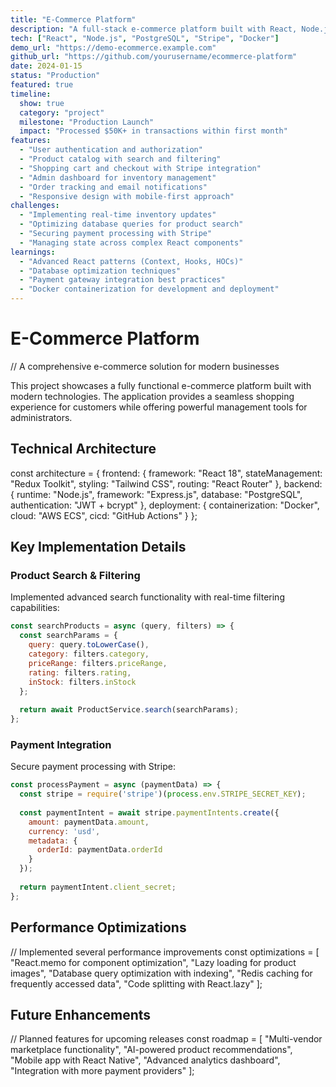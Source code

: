 ```yaml
---
title: "E-Commerce Platform"
description: "A full-stack e-commerce platform built with React, Node.js, and PostgreSQL"
tech: ["React", "Node.js", "PostgreSQL", "Stripe", "Docker"]
demo_url: "https://demo-ecommerce.example.com"
github_url: "https://github.com/yourusername/ecommerce-platform"
date: 2024-01-15
status: "Production"
featured: true
timeline:
  show: true
  category: "project"
  milestone: "Production Launch"
  impact: "Processed $50K+ in transactions within first month"
features:
  - "User authentication and authorization"
  - "Product catalog with search and filtering"
  - "Shopping cart and checkout with Stripe integration"
  - "Admin dashboard for inventory management"
  - "Order tracking and email notifications"
  - "Responsive design with mobile-first approach"
challenges:
  - "Implementing real-time inventory updates"
  - "Optimizing database queries for product search"
  - "Securing payment processing with Stripe"
  - "Managing state across complex React components"
learnings:
  - "Advanced React patterns (Context, Hooks, HOCs)"
  - "Database optimization techniques"
  - "Payment gateway integration best practices"
  - "Docker containerization for development and deployment"
---
```


# <span class="ide-keyword">E-Commerce</span> <span class="ide-class">Platform</span>

<span class="ide-comment">// A comprehensive e-commerce solution for modern businesses</span>

This project showcases a fully functional e-commerce platform built with modern technologies. The application provides a seamless shopping experience for customers while offering powerful management tools for administrators.

## <span class="ide-keyword">Technical</span> <span class="ide-class">Architecture</span>

<span class="ide-keyword">const</span> <span class="ide-variable">architecture</span> <span class="ide-operator">=</span> <span class="ide-bracket">{</span>
  <span class="ide-property">frontend</span><span class="ide-operator">:</span> <span class="ide-bracket">{</span>
    <span class="ide-property">framework</span><span class="ide-operator">:</span> <span class="ide-string">"React 18"</span><span class="ide-operator">,</span>
    <span class="ide-property">stateManagement</span><span class="ide-operator">:</span> <span class="ide-string">"Redux Toolkit"</span><span class="ide-operator">,</span>
    <span class="ide-property">styling</span><span class="ide-operator">:</span> <span class="ide-string">"Tailwind CSS"</span><span class="ide-operator">,</span>
    <span class="ide-property">routing</span><span class="ide-operator">:</span> <span class="ide-string">"React Router"</span>
  <span class="ide-bracket">}</span><span class="ide-operator">,</span>
  <span class="ide-property">backend</span><span class="ide-operator">:</span> <span class="ide-bracket">{</span>
    <span class="ide-property">runtime</span><span class="ide-operator">:</span> <span class="ide-string">"Node.js"</span><span class="ide-operator">,</span>
    <span class="ide-property">framework</span><span class="ide-operator">:</span> <span class="ide-string">"Express.js"</span><span class="ide-operator">,</span>
    <span class="ide-property">database</span><span class="ide-operator">:</span> <span class="ide-string">"PostgreSQL"</span><span class="ide-operator">,</span>
    <span class="ide-property">authentication</span><span class="ide-operator">:</span> <span class="ide-string">"JWT + bcrypt"</span>
  <span class="ide-bracket">}</span><span class="ide-operator">,</span>
  <span class="ide-property">deployment</span><span class="ide-operator">:</span> <span class="ide-bracket">{</span>
    <span class="ide-property">containerization</span><span class="ide-operator">:</span> <span class="ide-string">"Docker"</span><span class="ide-operator">,</span>
    <span class="ide-property">cloud</span><span class="ide-operator">:</span> <span class="ide-string">"AWS ECS"</span><span class="ide-operator">,</span>
    <span class="ide-property">cicd</span><span class="ide-operator">:</span> <span class="ide-string">"GitHub Actions"</span>
  <span class="ide-bracket">}</span>
<span class="ide-bracket">}</span><span class="ide-operator">;</span>

## <span class="ide-keyword">Key</span> <span class="ide-class">Implementation</span> <span class="ide-class">Details</span>

### <span class="ide-class">Product</span> <span class="ide-class">Search</span> <span class="ide-operator">&</span> <span class="ide-class">Filtering</span>

Implemented advanced search functionality with real-time filtering capabilities:

```javascript
const searchProducts = async (query, filters) => {
  const searchParams = {
    query: query.toLowerCase(),
    category: filters.category,
    priceRange: filters.priceRange,
    rating: filters.rating,
    inStock: filters.inStock
  };
  
  return await ProductService.search(searchParams);
};
```

### <span class="ide-class">Payment</span> <span class="ide-class">Integration</span>

Secure payment processing with Stripe:

```javascript
const processPayment = async (paymentData) => {
  const stripe = require('stripe')(process.env.STRIPE_SECRET_KEY);
  
  const paymentIntent = await stripe.paymentIntents.create({
    amount: paymentData.amount,
    currency: 'usd',
    metadata: {
      orderId: paymentData.orderId
    }
  });
  
  return paymentIntent.client_secret;
};
```

## <span class="ide-keyword">Performance</span> <span class="ide-class">Optimizations</span>

<span class="ide-comment">// Implemented several performance improvements</span>
<span class="ide-keyword">const</span> <span class="ide-variable">optimizations</span> <span class="ide-operator">=</span> <span class="ide-bracket">[</span>
  <span class="ide-string">"React.memo for component optimization"</span><span class="ide-operator">,</span>
  <span class="ide-string">"Lazy loading for product images"</span><span class="ide-operator">,</span>
  <span class="ide-string">"Database query optimization with indexing"</span><span class="ide-operator">,</span>
  <span class="ide-string">"Redis caching for frequently accessed data"</span><span class="ide-operator">,</span>
  <span class="ide-string">"Code splitting with React.lazy"</span>
<span class="ide-bracket">]</span><span class="ide-operator">;</span>

## <span class="ide-keyword">Future</span> <span class="ide-class">Enhancements</span>

<span class="ide-comment">// Planned features for upcoming releases</span>
<span class="ide-keyword">const</span> <span class="ide-variable">roadmap</span> <span class="ide-operator">=</span> <span class="ide-bracket">[</span>
  <span class="ide-string">"Multi-vendor marketplace functionality"</span><span class="ide-operator">,</span>
  <span class="ide-string">"AI-powered product recommendations"</span><span class="ide-operator">,</span>
  <span class="ide-string">"Mobile app with React Native"</span><span class="ide-operator">,</span>
  <span class="ide-string">"Advanced analytics dashboard"</span><span class="ide-operator">,</span>
  <span class="ide-string">"Integration with more payment providers"</span>
<span class="ide-bracket">]</span><span class="ide-operator">;</span>
